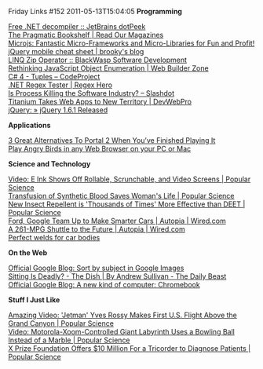Friday Links #152
2011-05-13T15:04:05
**Programming**

[Free .NET decompiler :: JetBrains dotPeek](http://www.jetbrains.com/decompiler/?rss)   
[The Pragmatic Bookshelf | Read Our Magazines](http://www.pragprog.com/magazines)   
[Microjs: Fantastic Micro-Frameworks and Micro-Libraries for Fun and Profit! ](http://microjs.com/?utm_source=javascriptweekly&utm_medium=email)   
[jQuery mobile cheat sheet | brooky's blog](http://blog.brooky.csie.org/?p=58)   
[LINQ Zip Operator :: BlackWasp Software Development](http://www.blackwasp.co.uk/LinqZip.aspx?utm_source=feedburner&utm_medium=feed&utm_campaign=Feed%3A+BlackwaspLatestAdditions+%28BlackWasp+Latest+Additions%29)   
[Rethinking JavaScript Object Enumeration | Web Builder Zone](http://css.dzone.com/news/rethinking-javascript-object?utm_source=feedburner&utm_medium=feed&utm_campaign=Feed%3A+zones%2Fcss+%28CSS+Zone%29)   
[C# 4 - Tuples – CodeProject](http://www.codeproject.com/KB/cs/C_Sharp_4_Tuples.aspx)   
[.NET Regex Tester | Regex Hero](http://regexhero.net/tester/)   
[Is Process Killing the Software Industry? – Slashdot](http://developers.slashdot.org/story/11/05/11/0358233/Is-Process-Killing-the-Software-Industry?utm_source=feedburner&utm_medium=feed&utm_campaign=Feed%3A+slashdot%2FeqWf+%28Slashdot%3A+Slashdot%29)   
[Titanium Takes Web Apps to New Territory | DevWebPro](http://www.devwebpro.com/titanium-takes-web-apps-to-new-territory/?utm_source=feedburner&utm_medium=feed&utm_campaign=Feed%3A+cssjuice+%28CSS+Juice%29)   
[jQuery: » jQuery 1.6.1 Released](http://blog.jquery.com/2011/05/12/jquery-1-6-1-released/)

**Applications**

[3 Great Alternatives To Portal 2 When You’ve Finished Playing It ](http://www.makeuseof.com/tag/3-great-alternatives-portal-2-finished-playing/)   
[Play Angry Birds in any Web Browser on your PC or Mac ](http://www.labnol.org/software/play-angry-birds-on-computer/19366/)

**Science and Technology**

[Video: E Ink Shows Off Rollable, Scrunchable, and Video Screens | Popular Science ](http://www.popsci.com/technology/article/2011-05/video-e-ink-shows-rollable-scrunchable-and-video-screens)   
[Transfusion of Synthetic Blood Saves Woman's Life | Popular Science](http://www.popsci.com/science/article/2011-05/synthetic-blood-substitute-derived-cow-plasma-saves-womans-life)   
[New Insect Repellent is 'Thousands of Times' More Effective than DEET | Popular Science](http://www.popsci.com/science/article/2011-05/new-insect-repellent-thousands-times-more-effective-deet)   
[Ford, Google Team Up to Make Smarter Cars | Autopia | Wired.com](http://www.wired.com/autopia/2011/05/ford-google-prediction-api/)   
[A 261-MPG Shuttle to the Future | Autopia | Wired.com](http://www.wired.com/autopia/2011/05/vw-xl1-shuttle-to-the-future/)   
[Perfect welds for car bodies ](http://www.sciencedaily.com/releases/2011/05/110512103944.htm?utm_source=feedburner&utm_medium=feed&utm_campaign=Feed%3A+sciencedaily+%28ScienceDaily%3A+Latest+Science+News%29)

**On the Web**

[Official Google Blog: Sort by subject in Google Images](http://googleblog.blogspot.com/2011/05/sort-by-subject-in-google-images.html?utm_source=feedburner&utm_medium=feed&utm_campaign=Feed%3A+blogspot%2FMKuf+%28Official+Google+Blog%29)   
[Sitting Is Deadly? - The Dish | By Andrew Sullivan - The Daily Beast](http://andrewsullivan.thedailybeast.com/2011/05/sitting-is-deadly.html?utm_source=feedburner&utm_medium=feed&utm_campaign=Feed%3A+andrewsullivan%2FrApM+%28The+Daily+Dish%29)   
[Official Google Blog: A new kind of computer: Chromebook](http://googleblog.blogspot.com/2011/05/new-kind-of-computer-chromebook.html?utm_source=feedburner&utm_medium=feed&utm_campaign=Feed%3A+blogspot%2FMKuf+%28Official+Google+Blog%29)

**Stuff I Just Like**

[Amazing Video: 'Jetman' Yves Rossy Makes First U.S. Flight Above the Grand Canyon | Popular Science](http://www.popsci.com/technology/article/2011-05/jetman-yves-rossy-makes-first-us-flight-just-200-feet-above-rim-grand-canyon)   
[Video: Motorola-Xoom-Controlled Giant Labyrinth Uses a Bowling Ball Instead of a Marble | Popular Science ](http://www.popsci.com/diy/article/2011-05/video-motorola-xoom-controlled-giant-labyrinth-uses-bowling-ball-instead-marble)   
[X Prize Foundation Offers $10 Million For a Tricorder to Diagnose Patients | Popular Science](http://www.popsci.com/gadgets/article/2011-05/x-prize-foundation-offers-10-million-tricorder-diagnose-patients)
